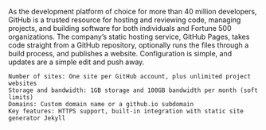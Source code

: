 As the development platform of choice for more than 40 million developers, GitHub is a trusted resource for hosting and reviewing code, managing projects, and building software for both individuals and Fortune 500 organizations. The company’s static hosting service, GitHub Pages, takes code straight from a GitHub repository, optionally runs the files through a build process, and publishes a website. Configuration is simple, and updates are a simple edit and push away.

    Number of sites: One site per GitHub account, plus unlimited project websites
    Storage and bandwidth: 1GB storage and 100GB bandwidth per month (soft limits)
    Domains: Custom domain name or a github.io subdomain
    Key features: HTTPS support, built-in integration with static site generator Jekyll

